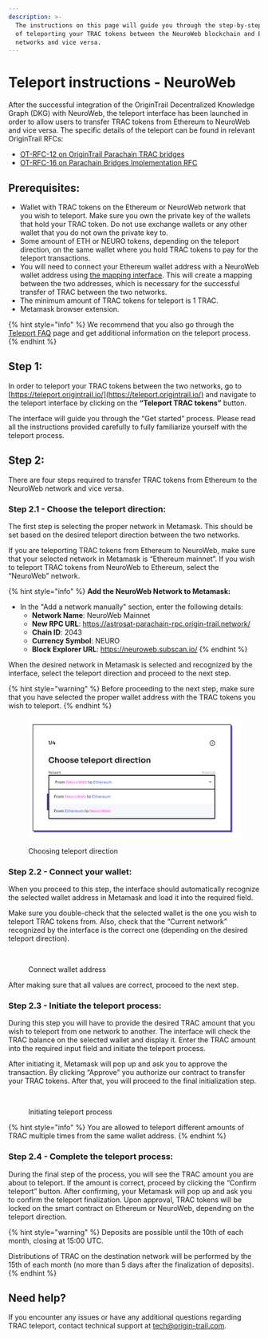```yaml
---
description: >-
  The instructions on this page will guide you through the step-by-step process
  of teleporting your TRAC tokens between the NeuroWeb blockchain and Ethereum
  networks and vice versa.
---
```


# Teleport instructions - NeuroWeb

After the successful integration of the OriginTrail Decentralized Knowledge Graph (DKG) with NeuroWeb, the teleport interface has been launched in order to allow users to transfer TRAC tokens from Ethereum to NeuroWeb and vice versa. The specific details of the teleport can be found in relevant OriginTrail RFCs:

* [OT-RFC-12 on OriginTrail Parachain TRAC bridges](https://github.com/OriginTrail/OT-RFC-repository/blob/main/RFCs/OT-RFC-12%20OriginTrail%20Parachain%20TRAC%20bridges%20\(v2\).pdf)
* [OT-RFC-16 on Parachain Bridges Implementation RFC](https://github.com/OriginTrail/OT-RFC-repository/blob/main/RFCs/OT-RFC-16-Parachain-Bridges-Implementation/OT-RFC-16-Parachain-Bridges-Implementation.pdf)

## Prerequisites:

* Wallet with TRAC tokens on the Ethereum or NeuroWeb network that you wish to teleport. Make sure you own the private key of the wallets that hold your TRAC token. Do not use exchange wallets or any other wallet that you do not own the private key to.
* Some amount of ETH or NEURO tokens, depending on the teleport direction, on the same wallet where you hold TRAC tokens to pay for the teleport transactions.
* You will need to connect your Ethereum wallet address with a NeuroWeb wallet address using [the mapping interface](https://neuroweb.ai/evm). This will create a mapping between the two addresses, which is necessary for the successful transfer of TRAC between the two networks.
* The minimum amount of TRAC tokens for teleport is 1 TRAC.
* Metamask browser extension.

{% hint style="info" %}
We recommend that you also go through the [Teleport FAQ](https://teleport.origintrail.io/#faq) page and get additional information on the teleport process.
{% endhint %}

## Step 1:

In order to teleport your TRAC tokens between the two networks, go to [https://teleport.origintrail.io/](https://teleport.origintrail.io/) and navigate to the teleport interface by clicking on the **“Teleport TRAC tokens”** button.

The interface will guide you through the “Get started” process. Please read all the instructions provided carefully to fully familiarize yourself with the teleport process.

## Step 2:

There are four steps required to transfer TRAC tokens from Ethereum to the NeuroWeb network and vice versa.

### Step 2.1 - Choose the teleport direction:

The first step is selecting the proper network in Metamask. This should be set based on the desired teleport direction between the two networks.

If you are teleporting TRAC tokens from Ethereum to NeuroWeb, make sure that your selected network in Metamask is “Ethereum mainnet”.  If you wish to teleport TRAC tokens from NeuroWeb to Ethereum, select the “NeuroWeb” network.

{% hint style="info" %}
**Add the NeuroWeb Network to Metamask:**

* In the "Add a network manually" section, enter the following details:
  * **Network Name**: NeuroWeb Mainnet
  * **New RPC URL**: https://astrosat-parachain-rpc.origin-trail.network/
  * **Chain ID**: 2043
  * **Currency Symbol**: NEURO
  * **Block Explorer URL**: https://neuroweb.subscan.io/
{% endhint %}

When the desired network in Metamask is selected and recognized by the interface, select the teleport direction and proceed to the next step.

{% hint style="warning" %}
Before proceeding to the next step, make sure that you have selected the proper wallet address with the TRAC tokens you wish to teleport.
{% endhint %}

<figure><img src="../.gitbook/assets/Posnetek zaslona 2025-01-30 145420.png" alt=""><figcaption><p>Choosing teleport direction</p></figcaption></figure>

### Step 2.2 - Connect your wallet:

When you proceed to this step, the interface should automatically recognize the selected wallet address in Metamask and load it into the required field.

Make sure you double-check that the selected wallet is the one you wish to teleport TRAC tokens from. Also, check that the “Current network” recognized by the interface is the correct one (depending on the desired teleport direction).

<figure><img src="../.gitbook/assets/connect_wallet.png" alt=""><figcaption><p>Connect wallet address</p></figcaption></figure>

After making sure that all values are correct, proceed to the next step.

### Step 2.3 - Initiate the teleport process:&#x20;

During this step you will have to provide the desired TRAC amount that you wish to teleport from one network to another. The interface will check the TRAC balance on the selected wallet and display it. Enter the TRAC amount into the required input field and initiate the teleport process.

After initiating it, Metamask will pop up and ask you to approve the transaction. By clicking “Approve” you authorize our contract to transfer your TRAC tokens. After that, you will proceed to the final initialization step.

<figure><img src="../.gitbook/assets/initiate-teleport.png" alt=""><figcaption><p>Initiating teleport process</p></figcaption></figure>

{% hint style="info" %}
You are allowed to teleport different amounts of TRAC multiple times from the same wallet address.
{% endhint %}

### Step 2.4 - Complete the teleport process:

During the final step of the process, you will see the TRAC amount you are about to teleport. If the amount is correct, proceed by clicking the “Confirm teleport” button. After confirming, your Metamask will pop up and ask you to confirm the teleport finalization. Upon approval, TRAC tokens will be locked on the smart contract on Ethereum or NeuroWeb, depending on the teleport direction.

{% hint style="warning" %}
Deposits are possible until the 10th of each month, closing at 15:00 UTC.

Distributions of TRAC on the destination network will be performed by the 15th of each month (no more than 5 days after the finalization of deposits).
{% endhint %}

## Need help?

If you encounter any issues or have any additional questions regarding TRAC teleport, contact technical support at [tech@origin-trail.com](mailto:tech@origin-trail.com).
